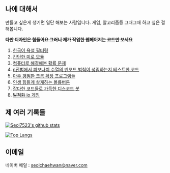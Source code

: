 ## 나에 대해서

만들고 싶은게 생기면 일단 해보는 사람입니다.
게임, 알고리즘등 그때그때 하고 싶은 걸 해봅니다.

~~**다만 디자인은 힘들어요 그러니 제가 작업한 웹페이지는 코드만 보세요**~~

1. [한국어 욕설 필터링](https://github.com/Seol7523/KoreanWordDetection)
2. [간단한 미로 모듈](https://github.com/Seol7523/SimpleMaze)
3. [컴퓨터로 해결해본 확률 문제](https://github.com/Seol7523/ProbabilityProblem1)
4. [n진법에서 피보나치 수열의 벤포드 법칙이 성립하는지 테스트한 코드](https://github.com/Seol7523/FibonacciBenfordLawCheck)
5. [아주 ~~평범한~~ 크롬 확장 프로그램들](https://github.com/seolmango/UnusualChromeExtension)
6. [인생 힘들게 살게하는 볼륨버튼](https://github.com/seolmango/hardmodelife/tree/main/physicsVolume)
7. [잡다한 코드들로 가득한 디스코드 봇](https://github.com/seolmango/JJAPDABOT)
8. [~~발적화~~ io 게임](https://github.com/seolmango/switchio)

## 제 여러 기록들
[![Seol7523's github stats](https://github-readme-stats.vercel.app/api?username=seolmango&show_icons=true&theme=dracula)](https://github.com/seolmango)

[![Top Langs](https://github-readme-stats.vercel.app/api/top-langs/?username=seolmango&layout=compact&theme=dracula)](https://github.com/seolmango)

## 이메일

네이버 메일 : <seolchaehwan@naver.com>
